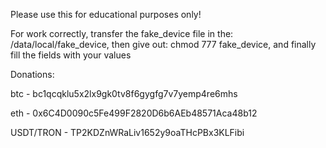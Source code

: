 Please use this for educational purposes only!

For work correctly, transfer the fake_device file in the: /data/local/fake_device, then give out: chmod 777 fake_device, and finally fill the fields with your values

Donations:

btc - bc1qcqklu5x2lx9gk0tv8f6gygfg7v7yemp4re6mhs

eth - 0x6C4D0090c5Fe499F2820D6b6AEb48571Aca48b12

USDT/TRON - TP2KDZnWRaLiv1652y9oaTHcPBx3KLFibi
